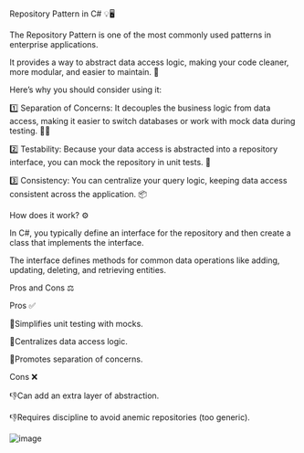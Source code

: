 Repository Pattern in C# 💡🖥️

The Repository Pattern is one of the most commonly used patterns in enterprise applications. 

It provides a way to abstract data access logic, making your code cleaner, more modular, and easier to maintain. 🚀

Here’s why you should consider using it:

1️⃣ Separation of Concerns: It decouples the business logic from data access, making it easier to switch databases or work with mock data during testing. 🧑‍💻

2️⃣ Testability: Because your data access is abstracted into a repository interface, you can mock the repository in unit tests. 🧪

3️⃣ Consistency: You can centralize your query logic, keeping data access consistent across the application. 📦


How does it work? ⚙️

In C#, you typically define an interface for the repository and then create a class that implements the interface. 

The interface defines methods for common data operations like adding, updating, deleting, and retrieving entities.

Pros and Cons ⚖️

Pros ✅

💯Simplifies unit testing with mocks.

💯Centralizes data access logic.

💯Promotes separation of concerns.

Cons ❌

👎Can add an extra layer of abstraction.

👎Requires discipline to avoid anemic repositories (too generic).


![image](https://github.com/user-attachments/assets/aab50ddb-68ac-443f-8d8c-d0be5ebee91b)

